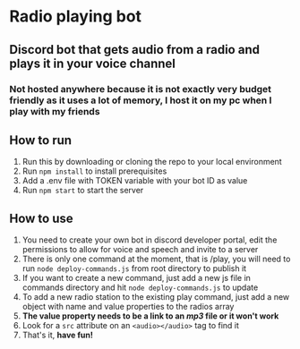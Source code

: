 # Radio playing bot
## Discord bot that gets audio from a radio and plays it in your voice channel
### Not hosted anywhere because it is not exactly very budget friendly as it uses a lot of memory, I host it on my pc when I play with my friends

## How to run
1. Run this by downloading or cloning the repo to your local environment
2. Run `npm install` to install prerequisites   
3. Add a .env file with TOKEN variable with your bot ID as value
4. Run `npm start` to start the server

## How to use
1. You need to create your own bot in discord developer portal, edit the permissions to allow for voice and speech and invite to a server
2. There is only one command at the moment, that is /play, you will need to run `node deploy-commands.js` from root directory to publish it
3. If you want to create a new command, just add a new js file in commands directory and hit `node deploy-commands.js` to update
4. To add a new radio station to the existing play command, just add a new object with name and value properties to the radios array
5. **The value property needs to be a link to an _mp3_ file or it won't work**
6. Look for a `src` attribute on an `<audio></audio>` tag to find it
7. That's it, **have fun!**